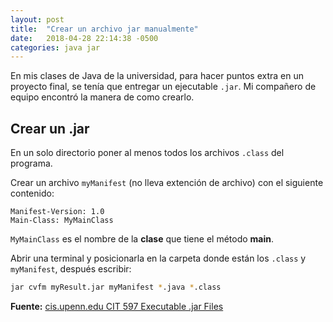 ```yaml
---
layout: post
title:  "Crear un archivo jar manualmente"
date:   2018-04-28 22:14:38 -0500
categories: java jar
---
```



En mis clases de Java de la universidad, para hacer puntos extra en un proyecto final, se tenía que entregar un ejecutable `.jar`. Mi compañero de equipo encontró la manera de como crearlo.

## Crear un .jar

En un solo directorio poner al menos todos los archivos `.class` del programa.

Crear un archivo `myManifest` (no lleva extención de archivo) con el siguiente contenido:

```
Manifest-Version: 1.0 
Main-Class: MyMainClass
```

`MyMainClass` es el nombre de la **clase** que tiene el método **main**.

Abrir una terminal y posicionarla en la carpeta donde están los `.class` y `myManifest`, después escribir:

```bash
jar cvfm myResult.jar myManifest *.java *.class
```

**Fuente:** [cis.upenn.edu CIT 597 Executable .jar Files](http://www.cis.upenn.edu/~matuszek/cit597-2002/Pages/executable-jar-files.html)